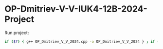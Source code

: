 # OP-Dmitriev-V-V-IUK4-12B-2024-Project
 
Run project:
```bash
if ($?) { g++ OP_Dmitriev_V_V_2024.cpp -o OP_Dmitriev_V_V_2024 } ; if ($?) { .\OP_Dmitriev_V_V_2024 }
```
